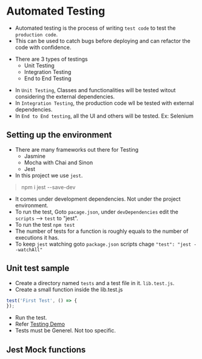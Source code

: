 # Automated Testing

- Automated testing is the process of writing `test code` to test the `production code`.
- This can be used to catch bugs before deploying and can refactor the code with confidence.
* There are 3 types of testings
    * Unit Testing
    * Integration Testing
    * End to End Testing
- In `Unit Testing`, Classes and functionalities will be tested witout considering the external dependencies.
- In `Integration Testing`, the production code wll be tested with external dependencies.
- In `End to End testing`, all the UI and others will be tested. Ex: Selenium

## Setting up the environment

* There are many frameworks out there for Testing
    * Jasmine
    * Mocha with Chai and Sinon
    * Jest
* In this project we use `jest`.
> npm i jest --save-dev  
* It comes under development dependencies. Not under the project environment.
* To run the test, Goto `pacage.json`, under `devDependencies` edit the `scripts` --> `test` to "jest".
* To run the test `npm test`
* The number of tests for a function is roughly equals to the number of executions it has.
* To keep `jest` watching goto `package.json` scripts chage `"test": "jest --watchAll"`

## Unit test sample

* Create a directory named `tests` and a test file in it. `lib.test.js`.
* Create a small function inside the lib.test.js
```javascript
test('First Test', () => {
});
```
* Run the test.
* Refer [Testing Demo](../Exercises/testing-demo/)
* Tests must be Generel. Not too specific.

## Jest Mock functions

